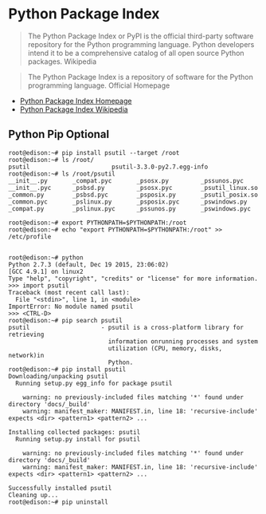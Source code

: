 Python Package Index
==

> The Python Package Index or PyPI is the official third-party software repository for the Python programming language. Python developers intend it to be a comprehensive catalog of all open source Python packages. Wikipedia

> The Python Package Index is a repository of software for the Python programming language. Official Homepage

- [Python Package Index Homepage](https://pypi.python.org/pypi)
- [Python Package Index Wikipedia](https://en.wikipedia.org/wiki/Python_Package_Index)

## Python Pip Optional

    root@edison:~# pip install psutil --target /root
    root@edison:~# ls /root/
    psutil                       psutil-3.3.0-py2.7.egg-info
    root@edison:~# ls /root/psutil
    __init__.py       _compat.pyc       _psosx.py         _pssunos.pyc
    __init__.pyc      _psbsd.py         _psosx.pyc        _psutil_linux.so
    _common.py        _psbsd.pyc        _psposix.py       _psutil_posix.so
    _common.pyc       _pslinux.py       _psposix.pyc      _pswindows.py
    _compat.py        _pslinux.pyc      _pssunos.py       _pswindows.pyc
    
    root@edison:~# export PYTHONPATH=$PYTHONPATH:/root
    root@edison:~# echo "export PYTHONPATH=$PYTHONPATH:/root" >> /etc/profile


    root@edison:~# python
    Python 2.7.3 (default, Dec 19 2015, 23:06:02)
    [GCC 4.9.1] on linux2
    Type "help", "copyright", "credits" or "license" for more information.
    >>> import psutil
    Traceback (most recent call last):
      File "<stdin>", line 1, in <module>
    ImportError: No module named psutil
    >>> <CTRL-D>
    root@edison:~# pip search psutil
    psutil                    - psutil is a cross-platform library for retrieving
                                information onrunning processes and system
                                utilization (CPU, memory, disks, network)in
                                Python.
    root@edison:~# pip install psutil
    Downloading/unpacking psutil
      Running setup.py egg_info for package psutil
    
        warning: no previously-included files matching '*' found under directory 'docs/_build'
        warning: manifest_maker: MANIFEST.in, line 18: 'recursive-include' expects <dir> <pattern1> <pattern2> ...
        
    Installing collected packages: psutil
      Running setup.py install for psutil
        
        warning: no previously-included files matching '*' found under directory 'docs/_build'
        warning: manifest_maker: MANIFEST.in, line 18: 'recursive-include' expects <dir> <pattern1> <pattern2> ...
    
    Successfully installed psutil
    Cleaning up...
    root@edison:~# pip uninstall

